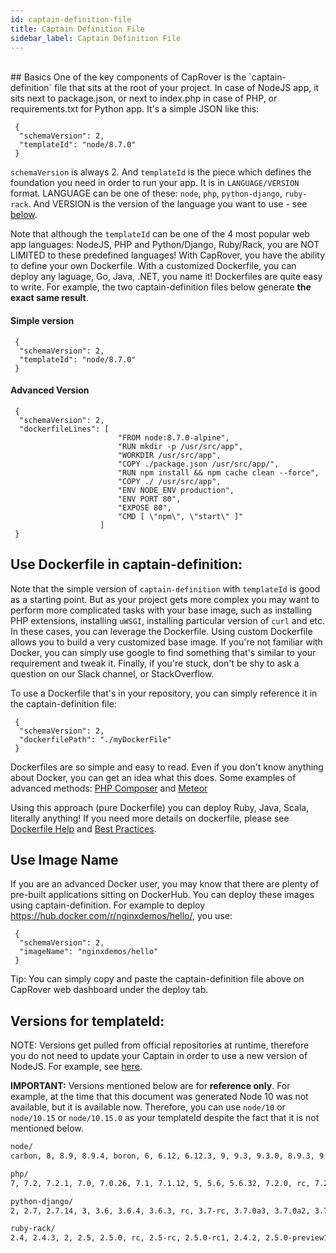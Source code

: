 ```yaml
---
id: captain-definition-file
title: Captain Definition File
sidebar_label: Captain Definition File
---
```


<br/>
## Basics
One of the key components of CapRover is the `captain-definition` file that sits at the root of your project. In case of NodeJS app, it sits next to package.json, or next to index.php in case of PHP, or requirements.txt for Python app. It's a simple JSON like this:


```
 {
  "schemaVersion": 2,
  "templateId": "node/8.7.0"
 }
```

`schemaVersion` is always 2. And `templateId` is the piece which defines the foundation you need in order to run your app. It is in `LANGUAGE/VERSION` format. LANGUAGE can be one of these: `node`, `php`, `python-django`, `ruby-rack`. And VERSION is the version of the language you want to use - see [below](#versions-for-templateid).

Note that although the `templateId` can be one of the 4 most popular web app languages: NodeJS, PHP and Python/Django, Ruby/Rack, you are NOT LIMITED to these predefined languages! With CapRover, you have the ability to define your own Dockerfile. With a customized Dockerfile, you can deploy any laguage, Go, Java, .NET, you name it! Dockerfiles are quite easy to write. For example, the two captain-definition files below generate <b>the exact same result</b>.

#### Simple version

```
 {
  "schemaVersion": 2,
  "templateId": "node/8.7.0"
 }
```


#### Advanced Version

```
 {
  "schemaVersion": 2,
  "dockerfileLines": [
                        "FROM node:8.7.0-alpine",
                        "RUN mkdir -p /usr/src/app",
                        "WORKDIR /usr/src/app",
                        "COPY ./package.json /usr/src/app/",
                        "RUN npm install && npm cache clean --force",
                        "COPY ./ /usr/src/app",
                        "ENV NODE_ENV production",
                        "ENV PORT 80",
                        "EXPOSE 80",
                        "CMD [ \"npm\", \"start\" ]"
                    ]
 }
```
## Use Dockerfile in captain-definition:

Note that the simple version of `captain-definition` with `templateId` is good as a starting point. But as your project gets more complex you may want to perform more complicated tasks with your base image, such as installing PHP extensions, installing `uWSGI`, installing particular version of `curl` and etc. In these cases, you can leverage the Dockerfile. Using custom Dockerfile allows you to build a very customized base image. If you're not familiar with Docker, you can simply use google to find something that's similar to your requirement and tweak it. Finally, if you're stuck, don't be shy to ask a question on our Slack channel, or StackOverflow.


To use a Dockerfile that's in your repository, you can simply reference it in the captain-definition file:

```
 {
  "schemaVersion": 2,
  "dockerfilePath": "./myDockerFile"
 }
```

Dockerfiles are so simple and easy to read. Even if you don't know anything about Docker, you can get an idea what this does. Some examples of advanced methods: [PHP Composer](https://github.com/githubsaturn/captainduckduck/issues/94) and [Meteor](https://github.com/githubsaturn/meteor-captainduckduck/blob/master/captain-definition)

Using this approach (pure Dockerfile) you can deploy Ruby, Java, Scala, literally anything! If you need more details on dockerfile, please see [Dockerfile Help](https://docs.docker.com/engine/reference/builder) and [Best Practices](https://docs.docker.com/engine/userguide/eng-image/dockerfile_best-practices).

## Use Image Name

If you are an advanced Docker user, you may know that there are plenty of pre-built applications sitting on DockerHub. You can deploy these images using captain-definition. For example to deploy https://hub.docker.com/r/nginxdemos/hello/, you use: 

```
 {
  "schemaVersion": 2,
  "imageName": "nginxdemos/hello"
 }
```

Tip: You can simply copy and paste the captain-definition file above on CapRover web dashboard under the deploy tab.

## Versions for templateId:
NOTE: Versions get pulled from official repositories at runtime, therefore you do not need to update your Captain in order to use a new version of NodeJS. For example, see [here](https://hub.docker.com/_/node/).

**IMPORTANT:** Versions mentioned below are for **reference only**. For example, at the time that this document was generated Node 10 was not available, but it is available now. Therefore, you can use `node/10` or `node/10.15` or `node/10.15.0` as your templateId despite the fact that it is not mentioned below.


```bash
node/
carbon, 8, 8.9, 8.9.4, boron, 6, 6.12, 6.12.3, 9, 9.3, 9.3.0, 8.9.3, 9.2, 9.2.1, argon, 4, 4.8, 4.8.7, 6.12.2, 8.9.2, 6.12.1, 4.8.6, 6.12.0, 8.9.1, 9.2.0, 9.1, 9.1.0, 8.9.0, 9.0, 9.0.0, 4.8.5, 6.11, 6.11.5, 8.8, 8.8.1, 8.8.0, 8.7, 8.7.0, 6.11.4, 8.6, 8.6.0, 8.5, 8.5.0, 4.8.4, 6.11.3, 6.11.2, 7, 7.10, 7.10.1, 8.4, 8.4.0, 8.3, 8.3.0, 8.2, 8.2.1, 6.11.1, 8.2.0, 8.1, 8.1.4, 4.8.3, 6.11.0, 8.1.3, 8.1.2, 8.1.1, 8.1.0, 8.0, 8.0.0, 6.10, 6.10.3, 7.10.0, 4.8.2, 6.10.2, 7.9, 7.9.0, 7.8, 7.8.0, 4.8.1, 6.10.1, 7.7, 7.7.4, 4.8.0, 6.10.0, 7.7.3, 7.7.2, 7.7.1, 7.7.0, 7.6, 7.6.0, 4.7, 4.7.3, 6.9, 6.9.5, 7.5, 7.5.0, 4.7.2, 6.9.4, 7.4, 7.4.0, 4.7.1, 6.9.3, 7.3, 7.3.0, 6.9.2, 4.7.0, 7.2.1, 7.2, 4.6, 4.6.2, 7.2.0, 6.9.1, 7.1, 7.1.0
```

```bash
php/
7, 7.2, 7.2.1, 7.0, 7.0.26, 7.1, 7.1.12, 5, 5.6, 5.6.32, 7.2.0, rc, 7.2-rc, 7.2.0RC6, 7.0.25, 7.1.11, 7.2.0RC5, 7.2.0RC4, 5.6.31, 7.0.24, 7.1.10, 7.2.0RC3, 7.1.9, 7.0.23, 7.2.0RC2, 7.2.0RC1, 7.0.22, 7.1.8, 7.2.0beta3, 7.2.0beta2, 7.1.7, 7.2.0beta1, 7.0.21, 7.2.0alpha3, 5.6.30, 7.0.20, 7.1.6, 7.1.5, 7.0.19, 7.0.18, 7.1.4, 7.0.17, 7.1.3, 7.0.16, 7.1.2, 7.1.1, 7.0.15, 5.6.29, 7.0.14, 7.1.0, 5.6.28, 7.0.13, 7.1-rc, 7.1.0RC6, 7.1.0RC5, 7.0.12, 5.6.27, 7.1.0RC4, 7.1.0RC3, 5.6.26, 7.0.11, 7.1.0RC2, 5.6.25, 7.0.10, 7.1.0RC1, 5.6.24, 7.0.9, 5.5.38, 5.5, 5.5.37, 5.6.23, 7.0.8, 5.5.36, 5.6.22, 7.0.7, 7.0.6, 5.6.21, 5.5.35, 7.0.5, 5.6.20, 5.5.34, 7.0.4, 5.6.19, 5.5.33, 7.0.3, 5.6.18, 5.5.32, 7.0.2, 5.6.17, 5.5.31, 7.0.1, 5.6.16, 5.5.30, 7.0.0, 5.4, 5.4.45, 7.0.0RC8, 5.6.15, 7.0.0RC7, 7.0.0RC6, 7.0.0RC5, 5.6.14, 7.0.0RC4, 7.0.0RC3, 5.6.13, 5.5.29, 7.0.0RC2, 7.0.0RC1, 7.0.0beta3, 5.6.12, 5.5.28, 5.4.44, 7.0.0beta2, 5.6.11, 5.5.27, 5.4.43, 7.0.0beta1, 5.5.21, 5.5.19, 5.5.16, 5.4.40, 5.4.41, 5.4.39, 5.5.17, 5.6.3, 5.6.0, 5.6.8, 5.6.4, 5.4.42, 5.5.20, 5.4.38, 5.5.22, 5.6.5, 5.6.2, 5.4.35, 5.4.36, 5.4.33, 5.3.29, 5.3, 5.5.26, 5.5.18, 5.4.32, 5.4.37, 5.6.1, 5.6.6, 5.6.9, 5.6.10, 5.4.34, 5.6.7, 5.5.24, 5.5.23, 5.5.25
```

```bash
python-django/
2, 2.7, 2.7.14, 3, 3.6, 3.6.4, 3.6.3, rc, 3.7-rc, 3.7.0a3, 3.7.0a2, 3.7.0a1, 2.7.13, 3.6.2, 3.6-rc, 3.6.2rc2, 3.6.1, 3.6.2rc1
```

```bash
ruby-rack/
2.4, 2.4.3, 2, 2.5, 2.5.0, rc, 2.5-rc, 2.5.0-rc1, 2.4.2, 2.5.0-preview1
```
